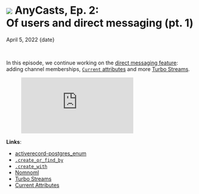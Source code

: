 # <img src="/images/demo.svg" class="blog--title-icon"> AnyCasts, Ep. 2:<br>Of users and direct messaging (pt. 1)

April 5, 2022
{date}

<br/>

<div class="divider"></div>

In this episode, we continue working on the [direct messaging feature](https://github.com/anycable/anycasts/issues/1): adding channel memberships, [`Current` attributes][current] and more [Turbo Streams][turbo-streams].

<figure class="blog--figure">
  <iframe class="blog--youtube" src="https://www.youtube.com/embed/fZqQbgj_y8E" title="YouTube video player" frameborder="0" allow="accelerometer; autoplay; clipboard-write; encrypted-media; gyroscope; picture-in-picture" allowfullscreen></iframe>
</figure>

<div class="divider"></div>

**Links**:

- [activerecord-postgres_enum](https://github.com/bibendi/activerecord-postgres_enum)
- [`.create_or_find_by`](https://edgeapi.rubyonrails.org/classes/ActiveRecord/Relation.html#method-i-create_or_find_by)
- [`.create_with`](https://edgeapi.rubyonrails.org/classes/ActiveRecord/QueryMethods.html#method-i-create_with)
- [Nomnoml](https://www.nomnoml.com)
- [Turbo Streams][turbo-streams]
- [Current Attributes][current]

[pro]: https://anycable.io/#pro
[hotwire]: https://hotwired.dev
[turbo-streams]: https://turbo.hotwired.dev/reference/streams
[current]: https://edgeapi.rubyonrails.org/classes/ActiveSupport/CurrentAttributes.html
